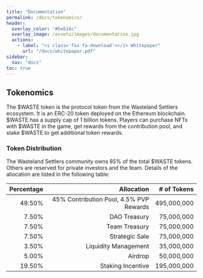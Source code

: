 ```yaml
---
title: "Documentation"
permalink: /docs/tokenomics/
header:
  overlay_color: "#5e616c"
  overlay_image: /assets/images/documentation.jpg
  actions:
    - label: "<i class='fas fa-download'></i> Whitepaper"
      url: "/docs/whitepaper.pdf"
sidebar:
  nav: "docs"       
toc: true
---
```


## Tokenomics

The $WASTE token is the protocol token from the Wasteland Settlers ecosystem. It is an ERC-20 token deployed on the Ethereum blockchain. $WASTE has a supply cap of 1 billion tokens. Players can purchase NFTs with $WASTE in the game, get rewards from the contribution pool, and stake $WASTE to get additional token rewards.

### Token Distribution

The Wasteland Settlers community owns 85% of the total $WASTE tokens. Others are reserved for private investors and the team. Details of the allocation are listed in the following table:

| Percentage | Allocation | # of Tokens |
| ---: | ---: | ---: |
| 49.50% | 45% Contribution Pool, 4.5% PVP Rewards | 495,000,000 |
| 7.50% | DAO Treasury | 75,000,000 |
| 7.50% | Team Treasury | 75,000,000 |
| 7.50% | Strategic Sale | 75,000,000 |
| 3.50% | Liquidity Management | 35,000,000 |
| 5.00% | Airdrop | 50,000,000 |
| 19.50% | Staking Incentive | 195,000,000 |
